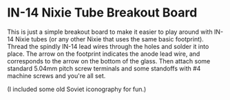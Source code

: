 # IN-14 Nixie Tube Breakout Board

This is just a simple breakout board to make it easier to play around with IN-14 Nixie tubes
(or any other Nixie that uses the same basic footprint).  Thread the spindly IN-14 lead wires
through the holes and solder it into place.  The arrow on the footprint indicates the anode
lead wire, and corresponds to the arrow on the bottom of the glass.  Then attach some standard
5.04mm pitch screw terminals and some standoffs with #4 machine screws and you're all set.

(I included some old Soviet iconography for fun.)
